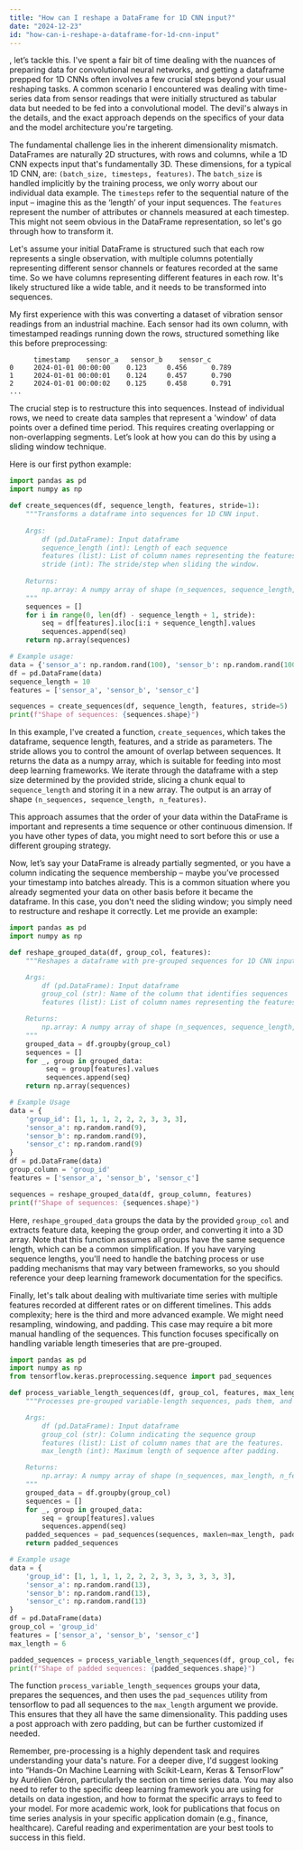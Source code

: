 ```yaml
---
title: "How can I reshape a DataFrame for 1D CNN input?"
date: "2024-12-23"
id: "how-can-i-reshape-a-dataframe-for-1d-cnn-input"
---
```


, let’s tackle this. I've spent a fair bit of time dealing with the nuances of preparing data for convolutional neural networks, and getting a dataframe prepped for 1D CNNs often involves a few crucial steps beyond your usual reshaping tasks. A common scenario I encountered was dealing with time-series data from sensor readings that were initially structured as tabular data but needed to be fed into a convolutional model. The devil's always in the details, and the exact approach depends on the specifics of your data and the model architecture you're targeting.

The fundamental challenge lies in the inherent dimensionality mismatch. DataFrames are naturally 2D structures, with rows and columns, while a 1D CNN expects input that's fundamentally 3D. These dimensions, for a typical 1D CNN, are: `(batch_size, timesteps, features)`. The `batch_size` is handled implicitly by the training process, we only worry about our individual data example. The `timesteps` refer to the sequential nature of the input – imagine this as the ‘length’ of your input sequences. The `features` represent the number of attributes or channels measured at each timestep. This might not seem obvious in the DataFrame representation, so let's go through how to transform it.

Let's assume your initial DataFrame is structured such that each row represents a single observation, with multiple columns potentially representing different sensor channels or features recorded at the same time. So we have columns representing different features in each row. It's likely structured like a wide table, and it needs to be transformed into sequences.

My first experience with this was converting a dataset of vibration sensor readings from an industrial machine. Each sensor had its own column, with timestamped readings running down the rows, structured something like this before preprocessing:

```
      timestamp    sensor_a   sensor_b    sensor_c
0     2024-01-01 00:00:00    0.123     0.456      0.789
1     2024-01-01 00:00:01    0.124     0.457      0.790
2     2024-01-01 00:00:02    0.125     0.458      0.791
...
```

The crucial step is to restructure this into sequences. Instead of individual rows, we need to create data samples that represent a 'window' of data points over a defined time period. This requires creating overlapping or non-overlapping segments. Let’s look at how you can do this by using a sliding window technique.

Here is our first python example:

```python
import pandas as pd
import numpy as np

def create_sequences(df, sequence_length, features, stride=1):
    """Transforms a dataframe into sequences for 1D CNN input.
    
    Args:
        df (pd.DataFrame): Input dataframe
        sequence_length (int): Length of each sequence
        features (list): List of column names representing the features to use.
        stride (int): The stride/step when sliding the window.
        
    Returns:
        np.array: A numpy array of shape (n_sequences, sequence_length, n_features)
    """
    sequences = []
    for i in range(0, len(df) - sequence_length + 1, stride):
        seq = df[features].iloc[i:i + sequence_length].values
        sequences.append(seq)
    return np.array(sequences)

# Example usage:
data = {'sensor_a': np.random.rand(100), 'sensor_b': np.random.rand(100), 'sensor_c': np.random.rand(100)}
df = pd.DataFrame(data)
sequence_length = 10
features = ['sensor_a', 'sensor_b', 'sensor_c']

sequences = create_sequences(df, sequence_length, features, stride=5)
print(f"Shape of sequences: {sequences.shape}")
```

In this example, I've created a function, `create_sequences`, which takes the dataframe, sequence length, features, and a stride as parameters. The stride allows you to control the amount of overlap between sequences. It returns the data as a numpy array, which is suitable for feeding into most deep learning frameworks. We iterate through the dataframe with a step size determined by the provided stride, slicing a chunk equal to `sequence_length` and storing it in a new array. The output is an array of shape `(n_sequences, sequence_length, n_features)`.

This approach assumes that the order of your data within the DataFrame is important and represents a time sequence or other continuous dimension. If you have other types of data, you might need to sort before this or use a different grouping strategy.

Now, let’s say your DataFrame is already partially segmented, or you have a column indicating the sequence membership – maybe you’ve processed your timestamp into batches already. This is a common situation where you already segmented your data on other basis before it became the dataframe. In this case, you don't need the sliding window; you simply need to restructure and reshape it correctly. Let me provide an example:

```python
import pandas as pd
import numpy as np

def reshape_grouped_data(df, group_col, features):
    """Reshapes a dataframe with pre-grouped sequences for 1D CNN input.

    Args:
        df (pd.DataFrame): Input dataframe
        group_col (str): Name of the column that identifies sequences
        features (list): List of column names representing the features to use.

    Returns:
        np.array: A numpy array of shape (n_sequences, sequence_length, n_features)
    """
    grouped_data = df.groupby(group_col)
    sequences = []
    for _, group in grouped_data:
         seq = group[features].values
         sequences.append(seq)
    return np.array(sequences)

# Example Usage
data = {
    'group_id': [1, 1, 1, 2, 2, 2, 3, 3, 3],
    'sensor_a': np.random.rand(9),
    'sensor_b': np.random.rand(9),
    'sensor_c': np.random.rand(9)
}
df = pd.DataFrame(data)
group_column = 'group_id'
features = ['sensor_a', 'sensor_b', 'sensor_c']

sequences = reshape_grouped_data(df, group_column, features)
print(f"Shape of sequences: {sequences.shape}")
```

Here, `reshape_grouped_data` groups the data by the provided `group_col` and extracts feature data, keeping the group order, and converting it into a 3D array. Note that this function assumes all groups have the same sequence length, which can be a common simplification. If you have varying sequence lengths, you'll need to handle the batching process or use padding mechanisms that may vary between frameworks, so you should reference your deep learning framework documentation for the specifics.

Finally, let's talk about dealing with multivariate time series with multiple features recorded at different rates or on different timelines. This adds complexity; here is the third and more advanced example. We might need resampling, windowing, and padding. This case may require a bit more manual handling of the sequences. This function focuses specifically on handling variable length timeseries that are pre-grouped.

```python
import pandas as pd
import numpy as np
from tensorflow.keras.preprocessing.sequence import pad_sequences

def process_variable_length_sequences(df, group_col, features, max_length):
    """Processes pre-grouped variable-length sequences, pads them, and prepares them for 1D CNN.

    Args:
        df (pd.DataFrame): Input dataframe
        group_col (str): Column indicating the sequence group
        features (list): List of column names that are the features.
        max_length (int): Maximum length of sequence after padding.

    Returns:
        np.array: A numpy array of shape (n_sequences, max_length, n_features)
    """
    grouped_data = df.groupby(group_col)
    sequences = []
    for _, group in grouped_data:
        seq = group[features].values
        sequences.append(seq)
    padded_sequences = pad_sequences(sequences, maxlen=max_length, padding='post', dtype='float32')
    return padded_sequences

# Example usage
data = {
    'group_id': [1, 1, 1, 1, 2, 2, 2, 3, 3, 3, 3, 3, 3],
    'sensor_a': np.random.rand(13),
    'sensor_b': np.random.rand(13),
    'sensor_c': np.random.rand(13)
}
df = pd.DataFrame(data)
group_col = 'group_id'
features = ['sensor_a', 'sensor_b', 'sensor_c']
max_length = 6

padded_sequences = process_variable_length_sequences(df, group_col, features, max_length)
print(f"Shape of padded sequences: {padded_sequences.shape}")
```

The function `process_variable_length_sequences` groups your data, prepares the sequences, and then uses the `pad_sequences` utility from tensorflow to pad all sequences to the `max_length` argument we provide. This ensures that they all have the same dimensionality. This padding uses a post approach with zero padding, but can be further customized if needed.

Remember, pre-processing is a highly dependent task and requires understanding your data's nature. For a deeper dive, I'd suggest looking into “Hands-On Machine Learning with Scikit-Learn, Keras & TensorFlow” by Aurélien Géron, particularly the section on time series data. You may also need to refer to the specific deep learning framework you are using for details on data ingestion, and how to format the specific arrays to feed to your model. For more academic work, look for publications that focus on time series analysis in your specific application domain (e.g., finance, healthcare). Careful reading and experimentation are your best tools to success in this field.

